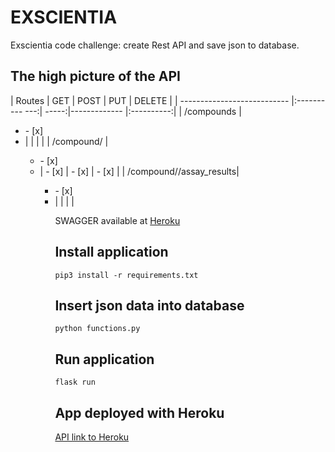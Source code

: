 # EXSCIENTIA
Exscientia code challenge: create Rest API and save json to database.

## The high picture of the API

| Routes                      | GET                            | POST  | PUT          | DELETE     |
| --------------------------- |:----------                 ---:| -----:|------------- |:----------:|
| /compounds                  | <ul><li>- [x] </li><li>        |       |              |            |
| /compound/<id>              | <ul><li>- [x] </li><li>        | - [x] | - [x]        | - [x]      |
| /compound/<id>/assay_results| <ul><li>- [x] </li><li>        |       |              |            |

SWAGGER available at [Heroku](https://exscientia.herokuapp.com/)

## Install application
```pip3 install -r requirements.txt```

## Insert json data into database
```python functions.py```

## Run application
```flask run```

## App deployed with Heroku
[API link to Heroku](https://exscientia.herokuapp.com/)



